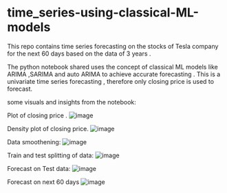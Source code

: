 # time_series-using-classical-ML-models

This repo contains time series forecasting on the stocks of Tesla company for the next 60 days based on the data of 3 years .

The python notebook shared uses the concept of classical ML models like ARIMA ,SARIMA and auto ARIMA to achieve accurate forecasting .
This is a univariate time series forecasting , therefore only closing price is used to forecast.

some visuals and insights from the notebook:

Plot of closing price .
![image](https://user-images.githubusercontent.com/95174361/214102802-e10be5a0-1f92-44fc-836d-91b68f8aaeb0.png)

Density plot of closing price.
![image](https://user-images.githubusercontent.com/95174361/214103167-f8011c79-9770-4288-9a01-3f3f37887cf2.png)

Data smoothening:
![image](https://user-images.githubusercontent.com/95174361/214103384-c0e81a61-2eed-495e-babf-e2ca661ec606.png)

Train and test splitting of data:
![image](https://user-images.githubusercontent.com/95174361/214103620-09e79e06-8368-47af-93d4-a08fcc0f3edf.png)

Forecast on Test data:
![image](https://user-images.githubusercontent.com/95174361/214103799-2f3bc595-4f43-4bc3-a0c7-0d2c991666e8.png)

Forecast on next 60 days
![image](https://user-images.githubusercontent.com/95174361/214103945-6ff3e2f4-20a4-4a65-be2d-5e112e04c27a.png)
